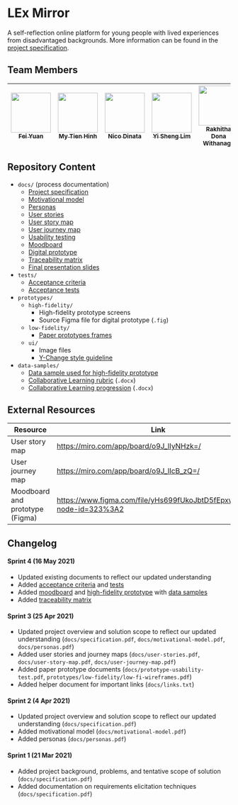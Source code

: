 # LEx Mirror

A self-reflection online platform for young people with lived experiences from disadvantaged backgrounds. More information can be found in the [project specification](./docs/specification.pdf).

## Team Members

| <a href="https://github.com/yuanf3" /><img src="https://github.com/yuanf3.png" width="90px;" /><br /><sub>Fei Yuan</sub></a> | <a href="https://github.com/mhinh" /><img src="https://github.com/mhinh.png" width="90px;" /><br /><sub>My Tien Hinh</sub></a> | <a href="https://github.com/nictar" /><img src="https://github.com/nictar.png" width="90px;" /><br /><sub>Nico Dinata</sub></a> | <a href="https://github.com/limyish" /><img src="https://github.com/limyish.png" width="90px;" /><br /><sub>Yi Sheng Lim</sub></a> | <a href="https://github.com/dor1112" /><img src="https://github.com/dor1112.png" width="90px;" /><br /><sub>Rakhitha Dona Withanage</sub></a> |
| :---: | :---: | :---: | :---: | :---: |

## Repository Content

- `docs/` (process documentation)
    - [Project specification](./docs/specification.pdf)
    - [Motivational model](./docs/motivational-model.pdf)
    - [Personas](./docs/personas.pdf)
    - [User stories](./docs/user-stories.pdf)
    - [User story map](./docs/user-story-map.pdf)
    - [User journey map](./docs/user-journey-map.pdf)
    - [Usability testing](./docs/prototype-usability-test.pdf)
    - [Moodboard](./docs/moodboard.pdf)
    - [Digital prototype](./docs/digital-prototype.pdf)
    - [Traceability matrix](./docs/traceability-matrix.pdf)
    - [Final presentation slides](./docs/final-presentation-slides.pdf)
- `tests/`
    - [Acceptance criteria](./tests/acceptance-criteria.pdf)
    - [Acceptance tests](./tests/acceptance-tests.pdf)
- `prototypes/`
    - `high-fidelity/`
        - High-fidelity prototype screens
        - Source Figma file for digital prototype (`.fig`)
    - `low-fidelity/`
        - [Paper prototypes frames](./prototypes/low-fidelity/low-fi-wireframes.pdf)
    - `ui/`
        - Image files
        - [Y-Change style guideline](./prototypes/ui/Y-Change_Identity_Guidelines_DRAFT.pdf)
- `data-samples/`
    - [Data sample used for high-fidelity prototype](./data-samples/data-sample.pdf)
    - [Collaborative Learning rubric](./data-samples/collaborative-learning-analytic-rubrics_cutpoints_LTI.docx) (`.docx`)
    - [Collaborative Learning progression](./data-samples/collaborative-learning-progression_NE.docx) (`.docx`)


## External Resources

| Resource | Link |
| ---- | ---- |
| User story map | https://miro.com/app/board/o9J_lIyNHzk=/ |
| User journey map | https://miro.com/app/board/o9J_lIcB_zQ=/ |
| Moodboard and prototype (Figma) | https://www.figma.com/file/yHs699fUkoJbtD5fEpxwNB/ST?node-id=323%3A2 |


## Changelog

#### Sprint 4 (16 May 2021)
- Updated existing documents to reflect our updated understanding
- Added [acceptance criteria](./docs/acceptance-criteria.pdf) and [tests](./docs/acceptance-tests.pdf)
- Added [moodboard](./docs/moodboard.pdf) and [high-fidelity prototype](./docs/digital-prototype.pdf) with [data samples](./data-samples/data-sample.pdf)
- Added [traceability matrix](./docs/traceability-matrix.pdf)


#### Sprint 3 (25 Apr 2021)
- Updated project overview and solution scope to reflect our updated understanding (`docs/specification.pdf`, `docs/motivational-model.pdf`, `docs/personas.pdf`)
- Added user stories and journey maps (`docs/user-stories.pdf`, `docs/user-story-map.pdf`, `docs/user-journey-map.pdf`)
- Added paper prototype documents (`docs/prototype-usability-test.pdf`, `prototypes/low-fidelity/low-fi-wireframes.pdf`)
- Added helper document for important links (`docs/links.txt`)


#### Sprint 2 (4 Apr 2021)
- Updated project overview and solution scope to reflect our updated understanding (`docs/specification.pdf`)
- Added motivational model (`docs/motivational-model.pdf`)
- Added personas (`docs/personas.pdf`)


#### Sprint 1 (21 Mar 2021)
- Added project background, problems, and tentative scope of solution (`docs/specification.pdf`)
- Added documentation on requirements elicitation techniques (`docs/specification.pdf`)
